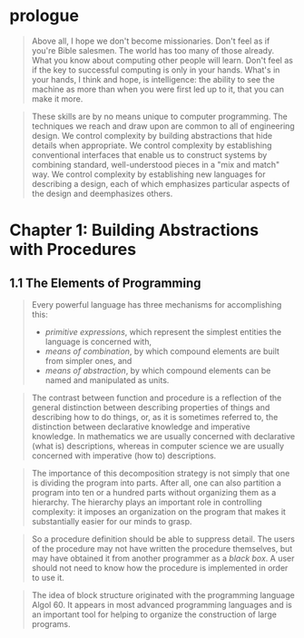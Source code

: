 # prologue

> Above all, I hope we don't become missionaries. Don't feel as if you're Bible salesmen. The world has too many of those already. What you know about computing other people will learn. Don't feel as if the key to successful computing is only in your hands. What's in your hands, I think and hope, is intelligence: the ability to see the machine as more than when you were first led up to it, that you can make it more.

> These skills are by no means unique to computer programming. The techniques we reach and draw upon are common to all of engineering design. We control complexity by building abstractions that hide details when appropriate. We control complexity by establishing conventional interfaces that enable us to construct systems by combining standard, well-understood pieces in a "mix and match" way. We control complexity by establishing new languages for describing a design, each of which emphasizes particular aspects of the design and deemphasizes others.

# Chapter 1: Building Abstractions with Procedures
## 1.1 The Elements of Programming

> Every powerful language has three mechanisms for accomplishing this:
> - *primitive expressions*, which represent the simplest entities the language is concerned with,
> - *means of combination*, by which compound elements are built from simpler ones, and
> - *means of abstraction*, by which compound elements can be named and manipulated as units.

> The contrast between function and procedure is a reflection of the general distinction between describing properties of things and describing how to do things, or, as it is sometimes referred to, the distinction between declarative knowledge and imperative knowledge. In mathematics we are usually concerned with declarative (what is) descriptions, whereas in computer science we are usually concerned with imperative (how to) descriptions.

> The importance of this decomposition strategy is not simply that one is dividing the program into parts. After all, one can also partition a program into ten or a hundred parts without organizing them as a hierarchy. The hierarchy plays an important role in controlling complexity: it imposes an organization on the program that makes it substantially easier for our minds to grasp.

> So a procedure definition should be able to suppress detail. The users of the procedure may not have written the procedure themselves, but may have obtained it from another programmer as a *black box*. A user should not need to know how the procedure is implemented in order to use it.

> The idea of block structure originated with the programming language Algol 60. It appears in most advanced programming languages and is an important tool for helping to organize the construction of large programs.
